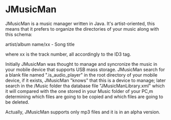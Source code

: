 JMusicMan
=========
JMusicMan is a music manager written in Java. It's artist-oriented, this means that it prefers to organize the directories of your music along with this schema:

 artist/album name/xx - Song title
 
where xx is the track number, all accordingly to the ID3 tag. 

Initially JMusicMan was thought to manage and syncronize the music in your mobile device that supports USB mass storage. 
JMusicMan search for a blank file named ".is_audio_player" in the root directory of your mobile device, if it exists, JMusicMan "knows" that this is a device to manage; later search in the /Music folder tha database file "JMusicManLibrary.xml" which it will compared with the one stored in your Music folder of your PC,m determining which files are going to be copied and which files are going to be deleted. 

Actually, JMusicMan supports only mp3 files and it is in an alpha version. 
